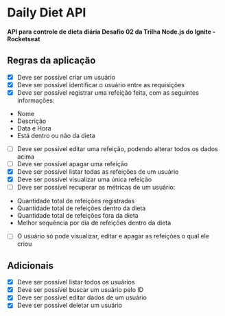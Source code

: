 # Daily Diet API

**API para controle de dieta diária
Desafio 02 da Trilha Node.js do Ignite - Rocketseat**

## Regras da aplicação

- [x] Deve ser possível criar um usuário
- [x] Deve ser possível identificar o usuário entre as requisições
- [x] Deve ser possível registrar uma refeição feita, com as seguintes informações:
- Nome
- Descrição
- Data e Hora
- Está dentro ou não da dieta
- [ ] Deve ser possível editar uma refeição, podendo alterar todos os dados acima
- [ ] Deve ser possível apagar uma refeição
- [x] Deve ser possível listar todas as refeições de um usuário
- [x] Deve ser possível visualizar uma única refeição
- [ ] Deve ser possível recuperar as métricas de um usuário:
- Quantidade total de refeições registradas
- Quantidade total de refeições dentro da dieta
- Quantidade total de refeições fora da dieta
- Melhor sequência por dia de refeições dentro da dieta
- [ ] O usuário só pode visualizar, editar e apagar as refeições o qual ele criou

## Adicionais

- [x] Deve ser possível listar todos os usuários
- [x] Deve ser possível buscar um usuário pelo ID
- [x] Deve ser possível editar dados de um usuário
- [x] Deve ser possível deletar um usuário
